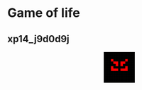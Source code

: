 
# Game of life


## xp14_j9d0d9j

<p align="center">
  <img width="70px"  src="./resultats/xp14_j9d0d9j.gif">
</p>
